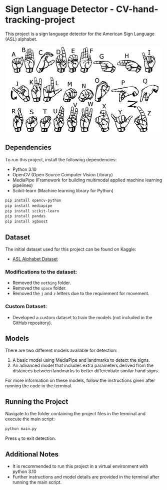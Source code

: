 
# Sign Language Detector - CV-hand-tracking-project 

This project is a sign language detector for the American Sign Language (ASL) alphabet.

<p align="center">
  <img src="american_sign_language.PNG" alt="ASL Alphabet" width="500"/>
</p>

## Dependencies

To run this project, install the following dependencies:

- Python 3.10
- OpenCV (Open Source Computer Vision Library)
- MediaPipe (Framework for building multimodal applied machine learning pipelines)
- Scikit-learn (Machine learning library for Python)

```bash
pip install opencv-python
pip install mediapipe
pip install scikit-learn
pip install pandas
pip install xgboost
```

## Dataset

The initial dataset used for this project can be found on Kaggle:

- [ASL Alphabet Dataset](https://www.kaggle.com/datasets/grassknoted/asl-alphabet)

### Modifications to the dataset:

- Removed the `nothing` folder.
- Removed the `space` folder.
- Removed the `j` and `z` letters due to the requirement for movement.

### Custom Dataset:

- Developed a custom dataset to train the models (not included in the GitHub repository).

## Models

There are two different models available for detection:

1. A basic model using MediaPipe and landmarks to detect the signs.
2. An advanced model that includes extra parameters derived from the distances between landmarks to better differentiate similar hand signs.

For more information on these models, follow the instructions given after running the code in the terminal.

## Running the Project

Navigate to the folder containing the project files in the terminal and execute the main script:

```bash
python main.py
```

Press `q` to exit detection.

## Additional Notes

- It is recommended to run this project in a virtual environment with python 3.10
- Further instructions and model details are provided in the terminal after running the main script.

